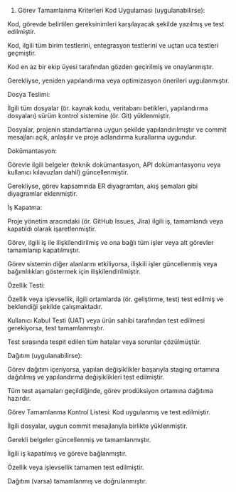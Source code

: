 1. Görev Tamamlanma Kriterleri
Kod Uygulaması (uygulanabilirse):

Kod, görevde belirtilen gereksinimleri karşılayacak şekilde yazılmış ve test edilmiştir.

Kod, ilgili tüm birim testlerini, entegrasyon testlerini ve uçtan uca testleri geçmiştir.

Kod en az bir ekip üyesi tarafından gözden geçirilmiş ve onaylanmıştır.

Gerekliyse, yeniden yapılandırma veya optimizasyon önerileri uygulanmıştır.

Dosya Teslimi:

İlgili tüm dosyalar (ör. kaynak kodu, veritabanı betikleri, yapılandırma dosyaları) sürüm kontrol sistemine (ör. Git) yüklenmiştir.

Dosyalar, projenin standartlarına uygun şekilde yapılandırılmıştır ve commit mesajları açık, anlaşılır ve proje adlandırma kurallarına uygundur.

Dokümantasyon:

Görevle ilgili belgeler (teknik dokümantasyon, API dokümantasyonu veya kullanıcı kılavuzları dahil) güncellenmiştir.

Gerekliyse, görev kapsamında ER diyagramları, akış şemaları gibi diyagramlar eklenmiştir.

İş Kapatma:

Proje yönetim aracındaki (ör. GitHub Issues, Jira) ilgili iş, tamamlandı veya kapatıldı olarak işaretlenmiştir.

Görev, ilgili iş ile ilişkilendirilmiş ve ona bağlı tüm işler veya alt görevler tamamlanıp kapatılmıştır.

Görev sistemin diğer alanlarını etkiliyorsa, ilişkili işler güncellenmiş veya bağımlılıkları göstermek için ilişkilendirilmiştir.

Özellik Testi:

Özellik veya işlevsellik, ilgili ortamlarda (ör. geliştirme, test) test edilmiş ve beklendiği şekilde çalışmaktadır.

Kullanıcı Kabul Testi (UAT) veya ürün sahibi tarafından test edilmesi gerekiyorsa, test tamamlanmıştır.

Test sırasında tespit edilen tüm hatalar veya sorunlar çözülmüştür.

Dağıtım (uygulanabilirse):

Görev dağıtım içeriyorsa, yapılan değişiklikler başarıyla staging ortamına dağıtılmış ve yapılandırma değişiklikleri test edilmiştir.

Tüm test aşamaları geçildiğinde, görev prodüksiyon ortamına dağıtıma hazırdır.

Görev Tamamlanma Kontrol Listesi:
Kod uygulanmış ve test edilmiştir.

İlgili dosyalar, uygun commit mesajlarıyla birlikte yüklenmiştir.

Gerekli belgeler güncellenmiş ve tamamlanmıştır.

İlgili iş kapatılmış ve göreve bağlanmıştır.

Özellik veya işlevsellik tamamen test edilmiştir.

Dağıtım (varsa) tamamlanmış ve doğrulanmıştır.

